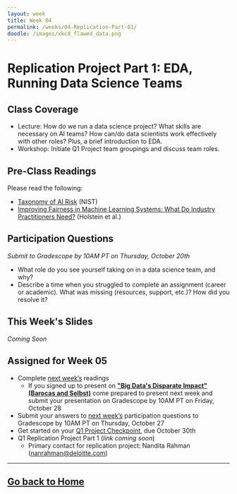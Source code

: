 ```yaml
---
layout: week
title: Week 04
permalink: /weeks/04-Replication-Part-01/
doodle: /images/xkcd_flawed_data.png
---
```


# Replication Project Part 1: EDA, Running Data Science Teams

## Class Coverage
* Lecture: How do we run a data science project? What skills are necessary on AI teams? How can/do data scientists work effectively with other roles? Plus, a brief introduction to EDA. 
* Workshop: Initiate Q1 Project team groupings and discuss team roles.

## Pre-Class Readings
Please read the following:
* [Taxonomy of AI Risk](https://www.nist.gov/system/files/documents/2021/10/15/taxonomy_AI_risks.pdf) (NIST)
* [Improving Fairness in Machine Learning Systems: What Do Industry Practitioners Need?](https://arxiv.org/pdf/1812.05239.pdf) (Holstein et al.)

## Participation Questions
*Submit to Gradescope by 10AM PT on Thursday, October 20th*
* What role do you see yourself taking on in a data science team, and why?
* Describe a time when you struggled to complete an assignment (career or academic). What was missing (resources, support, etc.)? How did you resolve it?

## This Week's Slides
*Coming Soon*

## Assigned for Week 05
* Complete [next week’s](https://nanrahman.github.io/capstone-responsible-ai/weeks/05-AI-Regulations/) readings
    * If you signed up to present on [**"Big Data's Disparate Impact" (Barocas and Selbst)**](https://www.californialawreview.org/wp-content/uploads/2016/06/2Barocas-Selbst.pdf) come prepared to present next week and submit your presentation on Gradescope by 10AM PT on Friday, October 28
* Submit your answers to [next week’s](https://nanrahman.github.io/capstone-responsible-ai/weeks/05-AI-Regulations/) participation questions to Gradescope by 10AM PT on Thursday, October 27
* Get started on your [Q1 Project Checkpoint](https://dsc-capstone.github.io/assignments/projects/q1/), due October 30th 
* Q1 Replication Project Part 1 (*link coming soon*)
  * Primary contact for replication project: Nandita Rahman (nanrahman@deloitte.com)

---
[Go back to Home](https://nanrahman.github.io/capstone-responsible-ai/)
---
